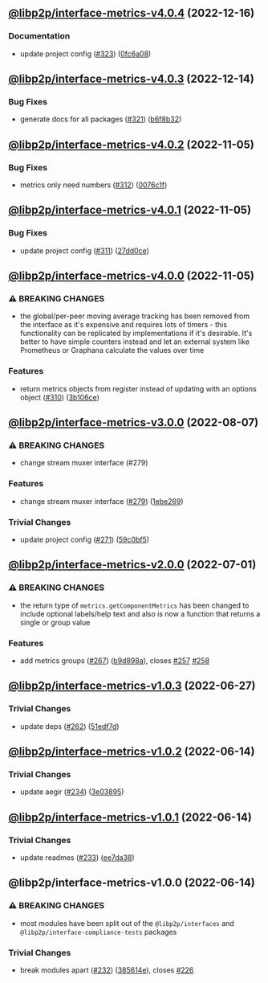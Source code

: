 ## [@libp2p/interface-metrics-v4.0.4](https://github.com/libp2p/js-libp2p-interfaces/compare/@libp2p/interface-metrics-v4.0.3...@libp2p/interface-metrics-v4.0.4) (2022-12-16)


### Documentation

* update project config ([#323](https://github.com/libp2p/js-libp2p-interfaces/issues/323)) ([0fc6a08](https://github.com/libp2p/js-libp2p-interfaces/commit/0fc6a08e9cdcefe361fe325281a3a2a03759ff59))

## [@libp2p/interface-metrics-v4.0.3](https://github.com/libp2p/js-libp2p-interfaces/compare/@libp2p/interface-metrics-v4.0.2...@libp2p/interface-metrics-v4.0.3) (2022-12-14)


### Bug Fixes

* generate docs for all packages ([#321](https://github.com/libp2p/js-libp2p-interfaces/issues/321)) ([b6f8b32](https://github.com/libp2p/js-libp2p-interfaces/commit/b6f8b32a920c15a28fe021e6050e31aaae89d518))

## [@libp2p/interface-metrics-v4.0.2](https://github.com/libp2p/js-libp2p-interfaces/compare/@libp2p/interface-metrics-v4.0.1...@libp2p/interface-metrics-v4.0.2) (2022-11-05)


### Bug Fixes

* metrics only need numbers ([#312](https://github.com/libp2p/js-libp2p-interfaces/issues/312)) ([0076c1f](https://github.com/libp2p/js-libp2p-interfaces/commit/0076c1f354ebc1106b6ac42d48688c0209866084))

## [@libp2p/interface-metrics-v4.0.1](https://github.com/libp2p/js-libp2p-interfaces/compare/@libp2p/interface-metrics-v4.0.0...@libp2p/interface-metrics-v4.0.1) (2022-11-05)


### Bug Fixes

* update project config ([#311](https://github.com/libp2p/js-libp2p-interfaces/issues/311)) ([27dd0ce](https://github.com/libp2p/js-libp2p-interfaces/commit/27dd0ce3c249892ac69cbb24ddaf0b9f32385e37))

## [@libp2p/interface-metrics-v4.0.0](https://github.com/libp2p/js-libp2p-interfaces/compare/@libp2p/interface-metrics-v3.0.0...@libp2p/interface-metrics-v4.0.0) (2022-11-05)


### ⚠ BREAKING CHANGES

* the global/per-peer moving average tracking has been removed from the interface as it's expensive and requires lots of timers - this functionality can be replicated by implementations if it's desirable.  It's better to have simple counters instead and let an external system like Prometheus or Graphana calculate the values over time

### Features

* return metrics objects from register instead of updating with an options object ([#310](https://github.com/libp2p/js-libp2p-interfaces/issues/310)) ([3b106ce](https://github.com/libp2p/js-libp2p-interfaces/commit/3b106ce799b5d84a82a66238995e09970ed8116c))

## [@libp2p/interface-metrics-v3.0.0](https://github.com/libp2p/js-libp2p-interfaces/compare/@libp2p/interface-metrics-v2.0.0...@libp2p/interface-metrics-v3.0.0) (2022-08-07)


### ⚠ BREAKING CHANGES

* change stream muxer interface (#279)

### Features

* change stream muxer interface ([#279](https://github.com/libp2p/js-libp2p-interfaces/issues/279)) ([1ebe269](https://github.com/libp2p/js-libp2p-interfaces/commit/1ebe26988b6a286f36a4fc5177f502cfb60368a1))


### Trivial Changes

* update project config ([#271](https://github.com/libp2p/js-libp2p-interfaces/issues/271)) ([59c0bf5](https://github.com/libp2p/js-libp2p-interfaces/commit/59c0bf5e0b05496fca2e4902632b61bb41fad9e9))

## [@libp2p/interface-metrics-v2.0.0](https://github.com/libp2p/js-libp2p-interfaces/compare/@libp2p/interface-metrics-v1.0.3...@libp2p/interface-metrics-v2.0.0) (2022-07-01)


### ⚠ BREAKING CHANGES

* the return type of `metrics.getComponentMetrics` has been changed to include optional labels/help text and also is now a function that returns a single or group value

### Features

* add metrics groups ([#267](https://github.com/libp2p/js-libp2p-interfaces/issues/267)) ([b9d898a](https://github.com/libp2p/js-libp2p-interfaces/commit/b9d898abdb551ebe2e0e961ec325d5e6abcf4fab)), closes [#257](https://github.com/libp2p/js-libp2p-interfaces/issues/257) [#258](https://github.com/libp2p/js-libp2p-interfaces/issues/258)

## [@libp2p/interface-metrics-v1.0.3](https://github.com/libp2p/js-libp2p-interfaces/compare/@libp2p/interface-metrics-v1.0.2...@libp2p/interface-metrics-v1.0.3) (2022-06-27)


### Trivial Changes

* update deps ([#262](https://github.com/libp2p/js-libp2p-interfaces/issues/262)) ([51edf7d](https://github.com/libp2p/js-libp2p-interfaces/commit/51edf7d9b3765a6f75c915b1483ea345d0133a41))

## [@libp2p/interface-metrics-v1.0.2](https://github.com/libp2p/js-libp2p-interfaces/compare/@libp2p/interface-metrics-v1.0.1...@libp2p/interface-metrics-v1.0.2) (2022-06-14)


### Trivial Changes

* update aegir ([#234](https://github.com/libp2p/js-libp2p-interfaces/issues/234)) ([3e03895](https://github.com/libp2p/js-libp2p-interfaces/commit/3e038959ecab6cfa3585df9ee179c0af7a61eda5))

## [@libp2p/interface-metrics-v1.0.1](https://github.com/libp2p/js-libp2p-interfaces/compare/@libp2p/interface-metrics-v1.0.0...@libp2p/interface-metrics-v1.0.1) (2022-06-14)


### Trivial Changes

* update readmes ([#233](https://github.com/libp2p/js-libp2p-interfaces/issues/233)) ([ee7da38](https://github.com/libp2p/js-libp2p-interfaces/commit/ee7da38dccc08160d26c8436df8739ce7e0b340e))

## @libp2p/interface-metrics-v1.0.0 (2022-06-14)


### ⚠ BREAKING CHANGES

* most modules have been split out of the `@libp2p/interfaces` and `@libp2p/interface-compliance-tests` packages

### Trivial Changes

* break modules apart ([#232](https://github.com/libp2p/js-libp2p-interfaces/issues/232)) ([385614e](https://github.com/libp2p/js-libp2p-interfaces/commit/385614e772329052ab17415c8bd421f65b01a61b)), closes [#226](https://github.com/libp2p/js-libp2p-interfaces/issues/226)

